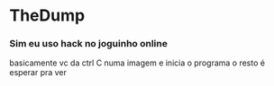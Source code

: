 # TheDump
### Sim eu uso hack no joguinho online

basicamente vc da ctrl C numa imagem e inicia o programa o resto é esperar pra ver
